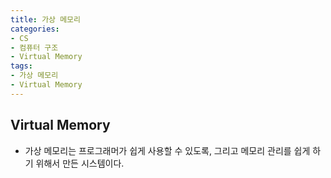 ```yaml
---
title: 가상 메모리
categories: 
- CS
- 컴퓨터 구조
- Virtual Memory
tags: 
- 가상 메모리
- Virtual Memory
---
```


## Virtual Memory
- 가상 메모리는 프로그래머가 쉽게 사용할 수 있도록, 그리고 메모리 관리를 쉽게 하기 위해서 만든 시스템이다.
